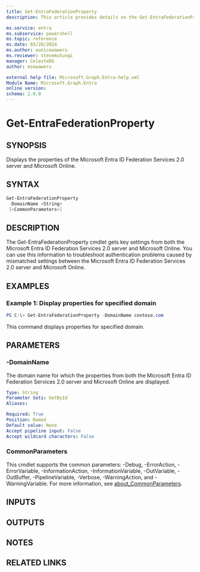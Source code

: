 ```yaml
---
title: Get-EntraFederationProperty
description: This article provides details on the Get-EntraFederationProperty command.

ms.service: entra
ms.subservice: powershell
ms.topic: reference
ms.date: 03/28/2024
ms.author: eunicewaweru
ms.reviewer: stevemutungi
manager: CelesteDG
author: msewaweru

external help file: Microsoft.Graph.Entra-help.xml
Module Name: Microsoft.Graph.Entra
online version:
schema: 2.0.0
---
```


# Get-EntraFederationProperty

## SYNOPSIS
Displays the properties of the Microsoft Entra ID Federation Services 2.0 server and Microsoft Online.

## SYNTAX

```powershell
Get-EntraFederationProperty 
 -DomainName <String> 
 [<CommonParameters>]
```

## DESCRIPTION
The Get-EntraFederationProperty cmdlet gets key settings from both the Microsoft Entra ID Federation Services 2.0 server and Microsoft Online. You can use this information to troubleshoot authentication problems caused by mismatched settings between the Microsoft Entra ID Federation Services 2.0 server and Microsoft Online.

## EXAMPLES

### Example 1: Display properties for specified domain
```powershell
PS C:\> Get-EntraFederationProperty -DomainName contoso.com
```

This command displays properties for specified domain.

## PARAMETERS

### -DomainName
The domain name for which the properties from both the Microsoft Entra ID Federation Services 2.0 server and Microsoft Online are displayed.

```yaml
Type: String
Parameter Sets: GetById
Aliases:

Required: True
Position: Named
Default value: None
Accept pipeline input: False
Accept wildcard characters: False
```

### CommonParameters
This cmdlet supports the common parameters: -Debug, -ErrorAction, -ErrorVariable, -InformationAction, -InformationVariable, -OutVariable, -OutBuffer, -PipelineVariable, -Verbose, -WarningAction, and -WarningVariable. For more information, see [about_CommonParameters](https://go.microsoft.com/fwlink/?LinkID=113216).

## INPUTS

## OUTPUTS

## NOTES

## RELATED LINKS
